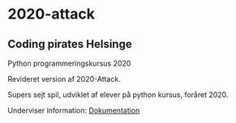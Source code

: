 # 2020-attack
## Coding pirates Helsinge
Python programmeringskursus 2020

Revideret version af 2020-Attack.

Supers sejt spil, udviklet af elever på python kursus, foråret 2020.

Underviser information: [Dokumentation](https://github.com/cp-helsinge/wiki/wiki)





